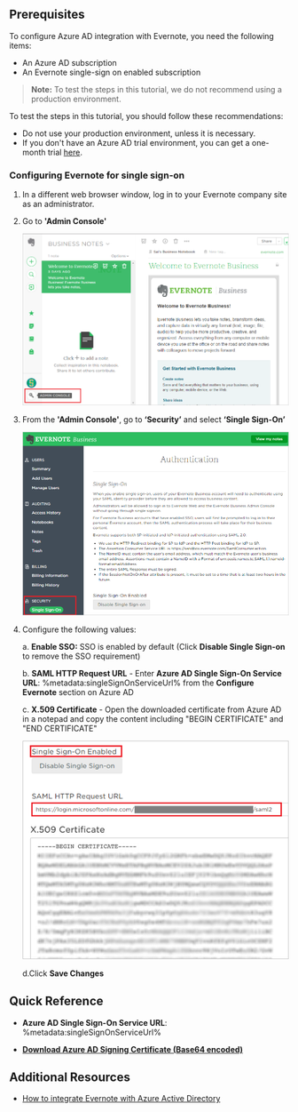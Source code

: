 ## Prerequisites

To configure Azure AD integration with Evernote, you need the following items:

- An Azure AD subscription
- An Evernote single-sign on enabled subscription

> **Note:**
> To test the steps in this tutorial, we do not recommend using a production environment.

To test the steps in this tutorial, you should follow these recommendations:

- Do not use your production environment, unless it is necessary.
- If you don't have an Azure AD trial environment, you can get a one-month trial [here](https://azure.microsoft.com/pricing/free-trial/).

### Configuring Evernote for single sign-on

1. In a different web browser window, log in to your Evernote company site as an administrator.

2. Go to **'Admin Console'**

	![Admin-Console](./media/tutorial_evernote_adminconsole.png)

3. From the **'Admin Console'**, go to **‘Security’** and select **‘Single Sign-On’**

	![SSO-Setting](./media/tutorial_evernote_sso.png)

4. Configure the following values:

	a.  **Enable SSO:** SSO is enabled by default (Click **Disable Single Sign-on** to remove the SSO requirement)

	b. **SAML HTTP Request URL** - Enter **Azure AD Single Sign-On Service URL**: %metadata:singleSignOnServiceUrl% from the **Configure Evernote** section on Azure AD

	c. **X.509 Certificate** - Open the downloaded certificate from Azure AD in a notepad and copy the content including "BEGIN CERTIFICATE" and "END CERTIFICATE"

	![Certificate-Setting](./media/tutorial_evernote_certx.png)

	d.Click **Save Changes** 


## Quick Reference

* **Azure AD Single Sign-On Service URL**: %metadata:singleSignOnServiceUrl%

* **[Download Azure AD Signing Certificate (Base64 encoded)](%metadata:certificateDownloadBase64Url%)**


## Additional Resources

* [How to integrate Evernote with Azure Active Directory](active-directory-saas-evernote-tutorial.md)

